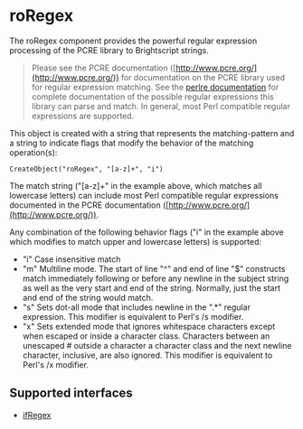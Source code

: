 roRegex
=======

The roRegex component provides the powerful regular expression processing of the PCRE library to Brightscript strings.

> Please see the PCRE documentation ([http://www.pcre.org/](http://www.pcre.org/)) for documentation on the PCRE library used for regular expression matching. See the [perlre documentation](http://perldoc.perl.org/perlre.html) for complete documentation of the possible regular expressions this library can parse and match. In general, most Perl compatible regular expressions are supported.

This object is created with a string that represents the matching-pattern and a string to indicate flags that modify the behavior of the matching operation(s):

`CreateObject("roRegex", "[a-z]+", "i")`

The match string ("\[a-z\]+" in the example above, which matches all lowercase letters) can include most Perl compatible regular expressions documented in the PCRE documentation ([http://www.pcre.org/](http://www.pcre.org/)).

Any combination of the following behavior flags ("i" in the example above which modifies to match upper and lowercase letters) is supported:

*   "i" Case insensitive match
*   "m" Multiline mode. The start of line "^" and end of line "$" constructs match immediately following or before any newline in the subject string as well as the very start and end of the string. Normally, just the start and end of the string would match.
*   "s" Sets dot-all mode that includes newline in the ".\*" regular expression. This modifier is equivalent to Perl's /s modifier.
*   "x" Sets extended mode that ignores whitespace characters except when escaped or inside a character class. Characters between an unescaped # outside a character a character class and the next newline character, inclusive, are also ignored. This modifier is equivalent to Perl's /x modifier.

Supported interfaces
--------------------

*   [ifRegex](/docs/references/brightscript/interfaces/ifregex.md "ifRegex")
